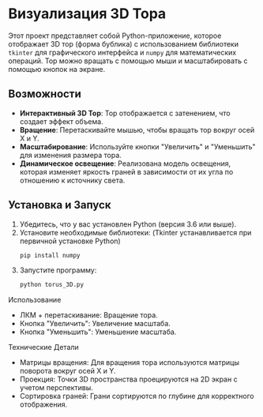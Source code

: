 # Визуализация 3D Тора

Этот проект представляет собой Python-приложение, которое отображает 3D тор (форма бублика) с использованием библиотеки `tkinter` для графического интерфейса и `numpy` для математических операций. Тор можно вращать с помощью мыши и масштабировать с помощью кнопок на экране.

## Возможности

- **Интерактивный 3D Тор**: Тор отображается с затенением, что создает эффект объема.
- **Вращение**: Перетаскивайте мышью, чтобы вращать тор вокруг осей X и Y.
- **Масштабирование**: Используйте кнопки "Увеличить" и "Уменьшить" для изменения размера тора.
- **Динамическое освещение**: Реализована модель освещения, которая изменяет яркость граней в зависимости от их угла по отношению к источнику света.

## Установка и Запуск

1. Убедитесь, что у вас установлен Python (версия 3.6 или выше).
2. Установите необходимые библиотеки: (Tkinter устанавливается при первичной установке Python)
   ```bash
   pip install numpy
3. Запустите программу:
   ```bash
   python torus_3D.py

Использование
- ЛКМ + перетаскивание: Вращение тора.
- Кнопка "Увеличить": Увеличение масштаба.
- Кнопка "Уменьшить": Уменьшение масштаба.

Технические Детали
- Матрицы вращения: Для вращения тора используются матрицы поворота вокруг осей X и Y.
- Проекция: Точки 3D пространства проецируются на 2D экран с учетом перспективы.
- Сортировка граней: Грани сортируются по глубине для корректного отображения.

